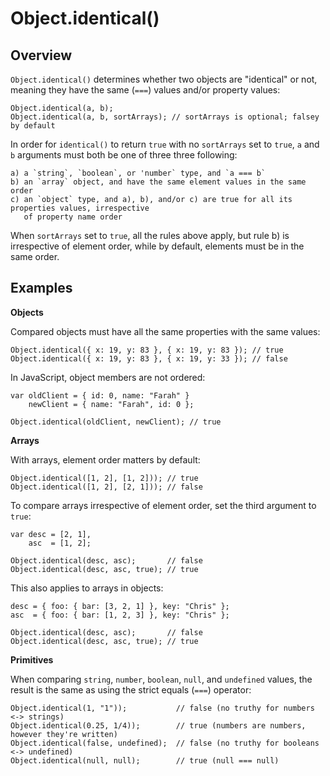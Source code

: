 Object.identical()
===================

Overview
--------

`Object.identical()` determines whether two objects are "identical" or not, meaning they have the same (`===`) values
and/or property values:

    Object.identical(a, b);              
    Object.identical(a, b, sortArrays); // sortArrays is optional; falsey by default

In order for `identical()` to return `true` with no `sortArrays` set to `true`, `a` and `b`
arguments must both be one of three three following:

    a) a `string`, `boolean`, or 'number` type, and `a === b`
    b) an `array` object, and have the same element values in the same order
    c) an `object` type, and a), b), and/or c) are true for all its properties values, irrespective
       of property name order
       
When `sortArrays` set to `true`, all the rules above apply, but rule b) is irrespective of element
order, while by default, elements must be in the same order.

Examples
--------

**Objects**

Compared objects must have all the same properties with the same values:

    Object.identical({ x: 19, y: 83 }, { x: 19, y: 83 }); // true
    Object.identical({ x: 19, y: 83 }, { x: 19, y: 33 }); // false
    
In JavaScript, object members are not ordered:

    var oldClient = { id: 0, name: "Farah" }
        newClient = { name: "Farah", id: 0 };

    Object.identical(oldClient, newClient); // true    
        
**Arrays**

With arrays, element order matters by default:

    Object.identical([1, 2], [1, 2])); // true
    Object.identical([1, 2], [2, 1])); // false
    
To compare arrays irrespective of element order, set the third argument to `true`:
    
    var desc = [2, 1],
        asc  = [1, 2];
    
    Object.identical(desc, asc);       // false
    Object.identical(desc, asc, true); // true
 
This also applies to arrays in objects:
 
    desc = { foo: { bar: [3, 2, 1] }, key: "Chris" };
    asc  = { foo: { bar: [1, 2, 3] }, key: "Chris" };

    Object.identical(desc, asc);       // false
    Object.identical(desc, asc, true); // true
    
**Primitives**

When comparing `string`, `number`, `boolean`, `null`, and `undefined` values, the result is the same
as using the strict equals (`===`) operator:
        
    Object.identical(1, "1"));           // false (no truthy for numbers <-> strings)
    Object.identical(0.25, 1/4));        // true (numbers are numbers, however they're written)
    Object.identical(false, undefined);  // false (no truthy for booleans <-> undefined)
    Object.identical(null, null);        // true (null === null)
